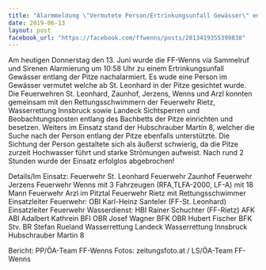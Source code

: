 ```yaml
---
title: "Alarmmeldung \"Vermutete Person/Ertrinkungsunfall Gewässer\" entlang der Pitze"
date: 2019-06-13
layout: post
facebook_url: "https://facebook.com/ffwenns/posts/2813419355399838"
---
```


Am heutigen Donnerstag den 13. Juni wurde die FF-Wenns via Sammelruf und Sirenen Alarmierung um 10:58 Uhr zu einem Ertrinkungsunfall Gewässer entlang der Pitze nachalarmiert.
Es wude eine Person im Gewässer vermutet welche ab St. Leonhard in der Pitze gesichtet wurde.
Die Feuerwehren St. Leonhard, Zaunhof, Jerzens, Wenns und Arzl konnten gemeinsam mit den Rettungsschwimmern der Feuerwehr Rietz, Wasserrettung Innsbruck sowie Landeck Sichtsperren und Beobachtungsposten entlang des Bachbetts der Pitze einrichten und besetzen.
Weiters im Einsatz stand der Hubschrauber Martin 8, welcher die Suche nach der Person entlang der Pitze ebenfalls unterstützte.
Die Sichtung der Person gestaltete sich als äußerst schwierig, da die Pitze zurzeit Hochwasser führt und starke Strömungen aufweist.
Nach rund 2 Stunden wurde der Einsatz erfolglos abgebrochen!

Details/Im Einsatz:
Feuerwehr St. Leonhard
Feuerwehr Zaunhof
Feuerwehr Jerzens
Feuerwehr Wenns mit 3 Fahrzeugen (RFA,TLFA-2000, LF-A) mit 18 Mann
Feuerwehr Arzl im Pitztal
Feuerwehr Rietz mit Rettungsschwimmer
Einsatzleiter Feuerwehr: OBI Karl-Heinz Santeler (FF-St. Leonhard)
Einsatzleiter Feuerwehr Wasserdienst: HBI Rainer Schuchter (FF-Rietz)
AFK ABI Adalbert Kathrein
BFI OBR Josef Wagner
BFK OBR Hubert Fischer
BFK Stv. BR Stefan Rueland
Wasserrettung Landeck
Wasserrettung Innsbruck
Hubschrauber Martin 8

Bericht: PP/ÖA-Team FF-Wenns
Fotos: zeitungsfoto.at / LS/ÖA-Team FF-Wenns